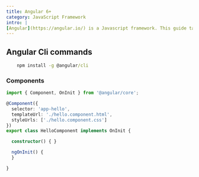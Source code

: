 ```yaml
---
title: Angular 6+
category: JavaScript Framework
intro: | 
[Angular](https://angular.io/) is a Javascript framework. This guide targets Angular v6+
---
```


## Angular Cli commands
```cmd
    npm install -g @angular/cli
```

### Components

```ts
import { Component, OnInit } from '@angular/core';

@Component({
  selector: 'app-hello',
  templateUrl: './hello.component.html',
  styleUrls: ['./hello.component.css']
})
export class HelloComponent implements OnInit {

  constructor() { }

  ngOnInit() {
  }

}
```